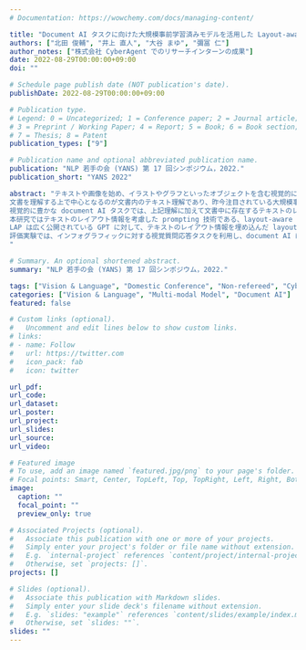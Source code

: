 ```yaml
---
# Documentation: https://wowchemy.com/docs/managing-content/

title: "Document AI タスクに向けた大規模事前学習済みモデルを活用した Layout-aware Prompting"
authors: ["北田 俊輔", "井上 直人", "大谷 まゆ", "彌冨 仁"]
author_notes: ["株式会社 CyberAgent でのリサーチインターンの成果"]
date: 2022-08-29T00:00:00+09:00
doi: ""

# Schedule page publish date (NOT publication's date).
publishDate: 2022-08-29T00:00:00+09:00

# Publication type.
# Legend: 0 = Uncategorized; 1 = Conference paper; 2 = Journal article;
# 3 = Preprint / Working Paper; 4 = Report; 5 = Book; 6 = Book section;
# 7 = Thesis; 8 = Patent
publication_types: ["9"]

# Publication name and optional abbreviated publication name.
publication: "NLP 若手の会 (YANS) 第 17 回シンポジウム，2022."
publication_short: "YANS 2022"

abstract: "テキストや画像を始め、イラストやグラフといったオブジェクトを含む視覚的に豊かな文書を自動的に読み取り、理解・分析を目指す document AI タスクが近年注目されている。
文書を理解する上で中心となるのが文書内のテキスト理解であり、昨今注目されている大規模事前学習済み言語モデルの prompting 技術の活用が期待できる。
視覚的に豊かな document AI タスクでは、上記理解に加えて文書中に存在するテキストのレイアウト情報が文書理解をする上で重要な役割を担っている。
本研究ではテキストのレイアウト情報を考慮した prompting 技術である、layout-aware prompting (LAP) を提案する。
LAP は広く公開されている GPT に対して、テキストのレイアウト情報を埋め込んだ layout embedding を加えるだけの非常にシンプルかつ効果的な手法である。
評価実験では、インフォグラフィックに対する視覚質問応答タスクを利用し、document AI に関する事前学習に大きく依存する既存研究と同程度の解答性能を実現した。
"

# Summary. An optional shortened abstract.
summary: "NLP 若手の会 (YANS) 第 17 回シンポジウム，2022."

tags: ["Vision & Language", "Domestic Conference", "Non-refereed", "CyberAgent", "YANS"]
categories: ["Vision & Language", "Multi-modal Model", "Document AI"]
featured: false

# Custom links (optional).
#   Uncomment and edit lines below to show custom links.
# links:
# - name: Follow
#   url: https://twitter.com
#   icon_pack: fab
#   icon: twitter

url_pdf:
url_code:
url_dataset:
url_poster:
url_project:
url_slides:
url_source:
url_video:

# Featured image
# To use, add an image named `featured.jpg/png` to your page's folder. 
# Focal points: Smart, Center, TopLeft, Top, TopRight, Left, Right, BottomLeft, Bottom, BottomRight.
image:
  caption: ""
  focal_point: ""
  preview_only: true

# Associated Projects (optional).
#   Associate this publication with one or more of your projects.
#   Simply enter your project's folder or file name without extension.
#   E.g. `internal-project` references `content/project/internal-project/index.md`.
#   Otherwise, set `projects: []`.
projects: []

# Slides (optional).
#   Associate this publication with Markdown slides.
#   Simply enter your slide deck's filename without extension.
#   E.g. `slides: "example"` references `content/slides/example/index.md`.
#   Otherwise, set `slides: ""`.
slides: ""
---
```

